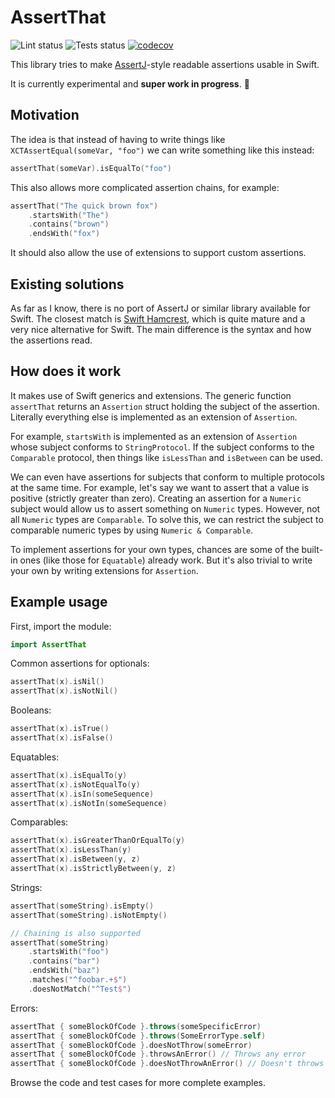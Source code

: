 # AssertThat
![Lint status](https://github.com/jmp/assert-that/workflows/lint/badge.svg)
![Tests status](https://github.com/jmp/assert-that/workflows/tests/badge.svg)
[![codecov](https://codecov.io/gh/jmp/assert-that/branch/master/graph/badge.svg?token=P6HAB7OM3L)](https://codecov.io/gh/jmp/assert-that)

This library tries to make [AssertJ](https://assertj.github.io/doc/)-style readable assertions usable in Swift.

It is currently experimental and **super work in progress**. 🚧

## Motivation

The idea is that instead of having to write things like `XCTAssertEqual(someVar, "foo")` we can write
something like this instead:

```swift
assertThat(someVar).isEqualTo("foo")
```

This also allows more complicated assertion chains, for example:

```swift
assertThat("The quick brown fox")
    .startsWith("The")
    .contains("brown")
    .endsWith("fox")
```

It should also allow the use of extensions to support custom assertions.

## Existing solutions

As far as I know, there is no port of AssertJ or similar library available for Swift. The closest match is
[Swift Hamcrest](https://github.com/nschum/SwiftHamcrest), which is quite mature and a very nice
alternative for Swift. The main difference is the syntax and how the assertions read.

## How does it work

It makes use of Swift generics and extensions. The generic function `assertThat` returns an
`Assertion` struct holding the subject of the assertion. Literally everything else is implemented as
an extension of `Assertion`.

For example, `startsWith` is implemented as an extension of `Assertion` whose subject conforms to
`StringProtocol`. If the subject conforms to the `Comparable` protocol, then things like `isLessThan`
and `isBetween` can be used.

We can even have assertions for subjects that conform to multiple protocols at the same time.
For example, let's say we want to assert that a value is positive (strictly greater than zero). Creating
an assertion for a `Numeric` subject would allow us to assert something on `Numeric` types. However,
not all `Numeric` types are `Comparable`. To solve this, we can restrict the subject to comparable numeric
types by using `Numeric & Comparable`.

To implement assertions for your own types, chances are some of the built-in ones (like those for
`Equatable`) already work. But it's also trivial to write your own by writing extensions for
`Assertion`.

## Example usage

First, import the module:

```swift
import AssertThat
```

Common assertions for optionals:

```swift
assertThat(x).isNil()
assertThat(x).isNotNil()
```

Booleans:

```swift
assertThat(x).isTrue()
assertThat(x).isFalse()
```

Equatables:

```swift
assertThat(x).isEqualTo(y)
assertThat(x).isNotEqualTo(y)
assertThat(x).isIn(someSequence)
assertThat(x).isNotIn(someSequence)
```

Comparables:

```swift
assertThat(x).isGreaterThanOrEqualTo(y)
assertThat(x).isLessThan(y)
assertThat(x).isBetween(y, z)
assertThat(x).isStrictlyBetween(y, z)
```

Strings:

```swift
assertThat(someString).isEmpty()
assertThat(someString).isNotEmpty()

// Chaining is also supported
assertThat(someString)
    .startsWith("foo")
    .contains("bar")
    .endsWith("baz")
    .matches("^foobar.+$")
    .doesNotMatch("^Test$")
```

Errors:

```swift
assertThat { someBlockOfCode }.throws(someSpecificError)
assertThat { someBlockOfCode }.throws(SomeErrorType.self)
assertThat { someBlockOfCode }.doesNotThrow(someError)
assertThat { someBlockOfCode }.throwsAnError() // Throws any error
assertThat { someBlockOfCode }.doesNotThrowAnError() // Doesn't throws any error
```

Browse the code and test cases for more complete examples.

